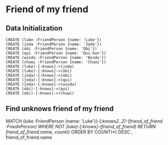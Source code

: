 Friend of my friend
===================

Data Initialization
-------------------

```
CREATE (luke :FriendPerson {name: 'Luke'})
CREATE (joda :FriendPerson {name: 'Joda'})
CREATE (obi :FriendPerson {name: 'Obi'})
CREATE (qui :FriendPerson {name: 'Qui-Gon'})
CREATE (windu :FriendPerson {name: 'Windu'})
CREATE (chuwi :FriendPerson {name: 'Chuwi'})
CREATE (luke)-[:knows]->(joda)
CREATE (luke)-[:knows]->(obi)
CREATE (joda)-[:knows]->(obi)
CREATE (joda)-[:knows]->(qui)
CREATE (joda)-[:knows]->(windu)
CREATE (obi)-[:knows]->(qui)
CREATE (obi)-[:knows]->(chuwi)
```

Find unknows friend of my friend
--------------------------------
MATCH (luke :FriendPerson {name: 'Luke'})-[:knows*2..2]-(friend_of_friend :FriednPerson)
WHERE NOT (luke)-[:knows]-(friend_of_friend)
RETURN friend_of_friend.name, count(*)
ORDER BY COUNT(*) DESC , friend_of_friend.name
